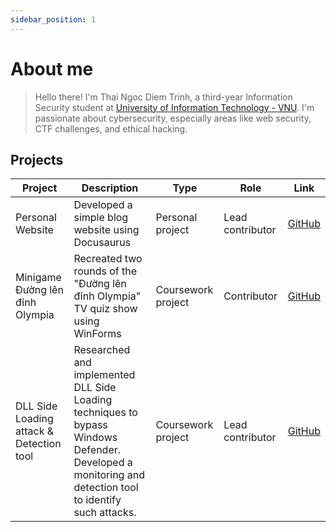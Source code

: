 ```yaml
---
sidebar_position: 1
---
```


# About me
> Hello there! I'm Thai Ngoc Diem Trinh, a third-year Information Security student at [University of Information Technology - VNU](https://www.uit.edu.vn/). I'm passionate about cybersecurity, especially areas like web security, CTF challenges, and ethical hacking.

## Projects
| Project | Description | Type | Role | Link |
|---------|-------------|------|------|------|
| Personal Website | Developed a simple blog website using Docusaurus | Personal project | Lead contributor | [GitHub](https://solivaquaant.github.io/my-small-blog/) |
| Minigame Đường lên đỉnh Olympia | Recreated two rounds of the "Đường lên đỉnh Olympia" TV quiz show using WinForms | Coursework project | Contributor | [GitHub](https://github.com/ShadowK2494/MinigameOlympia) |
| DLL Side Loading attack & Detection tool | Researched and implemented DLL Side Loading techniques to bypass Windows Defender. Developed a monitoring and detection tool to identify such attacks. | Coursework project | Lead contributor | [GitHub](https://github.com/solivaquaant/DLL-Side-Loading) |
